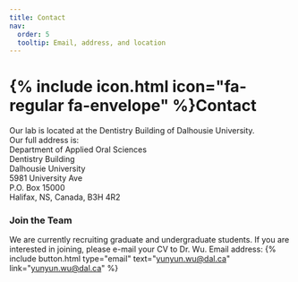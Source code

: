 ```yaml
---
title: Contact
nav:
  order: 5
  tooltip: Email, address, and location
---
```


# {% include icon.html icon="fa-regular fa-envelope" %}Contact

Our lab is located at the Dentistry Building of Dalhousie University. <br>
Our full address is: <br>
Department of Applied Oral Sciences <br>
Dentistry Building <br>
Dalhousie University <br>
5981 University Ave <br>
P.O. Box 15000 <br>
Halifax, NS, Canada, B3H 4R2 <br>

### Join the Team

We are currently recruiting graduate and undergraduate students. If you are interested in joining, please e-mail your CV to Dr. Wu.
Email address:
{%
  include button.html
  type="email"
  text="yunyun.wu@dal.ca"
  link="yunyun.wu@dal.ca"
%}
